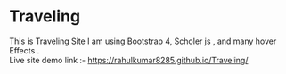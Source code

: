 # Traveling
This is Traveling Site  I am using Bootstrap 4, Scholer js , and many hover Effects .  
Live site demo link :- <a href='https://rahulkumar8285.github.io/Traveling/' target='_blank' >https://rahulkumar8285.github.io/Traveling/</a>
